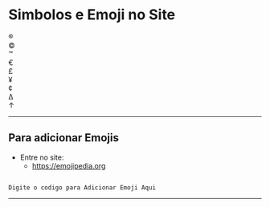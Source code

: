 # Simbolos e Emoji no Site

<html>
    &reg; 
    <br>
    &copy; 
    <br>
    &trade;
    <br>
    &euro;
    <br>
    &pound;    
    <br>
    &yen;
    <br>
    &cent;
    <br>
    &Delta;
    <br>
    &uarr;
    <hr>
<html>

## Para adicionar Emojis

- Entre no site:
  - https://emojipedia.org

<code>
Digite o codigo para Adicionar Emoji Aqui
</code>

---

